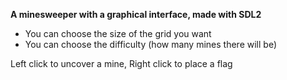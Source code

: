 **A minesweeper with a graphical interface, made with SDL2**
- You can choose the size of the grid you want
- You can choose the difficulty (how many mines there will be)

Left click to uncover a mine,
Right click to place a flag
